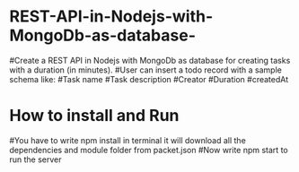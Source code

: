 # REST-API-in-Nodejs-with-MongoDb-as-database-

#Create a REST API in Nodejs with MongoDb as database for creating tasks with a duration (in minutes).
#User can insert a todo record with a sample schema like:
#Task name
#Task description
#Creator
#Duration
#createdAt

# How to install and Run
#You have to write npm install in terminal it will download all the dependencies and module folder from packet.json
#Now write npm start to run the server
